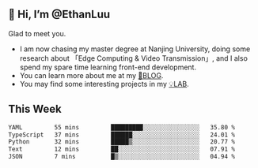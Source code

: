 ## 👋 Hi, I’m @EthanLuu

Glad to meet you.

- I am now chasing my master degree at Nanjing University, doing some research about 「Edge Computing & Video Transmission」, and I also spend my spare time learning front-end development.
- You can learn more about me at my [📝BLOG](https://blog.ethanloo.cn).
- You may find some interesting projects in my [💡LAB](https://lab.ethanloo.cn).

## This Week
<!--START_SECTION:waka-->

```txt
YAML         55 mins         █████████░░░░░░░░░░░░░░░░   35.80 %
TypeScript   37 mins         ██████░░░░░░░░░░░░░░░░░░░   24.01 %
Python       32 mins         █████▒░░░░░░░░░░░░░░░░░░░   20.77 %
Text         12 mins         ██░░░░░░░░░░░░░░░░░░░░░░░   07.91 %
JSON         7 mins          █▒░░░░░░░░░░░░░░░░░░░░░░░   04.94 %
```

<!--END_SECTION:waka-->

